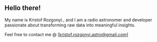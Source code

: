 ## Hello there!

My name is Kristof Rozgonyi., and I am a radio astronomer and developer passionate about transforming raw data into meaningful insights.

Feel free to contact me @ [kristof.rozgonyi.astro@gmail.com]

<!--
**rstofi/rstofi** is a ✨ _special_ ✨ repository because its `README.md` (this file) appears on your GitHub profile.

Here are some ideas to get you started:

- 🔭 I’m currently working on ...
- 🌱 I’m currently learning ...
- 👯 I’m looking to collaborate on ...
- 🤔 I’m looking for help with ...
- 💬 Ask me about ...
- 📫 How to reach me: ...
- 😄 Pronouns: ...
- ⚡ Fun fact: ...
-->
